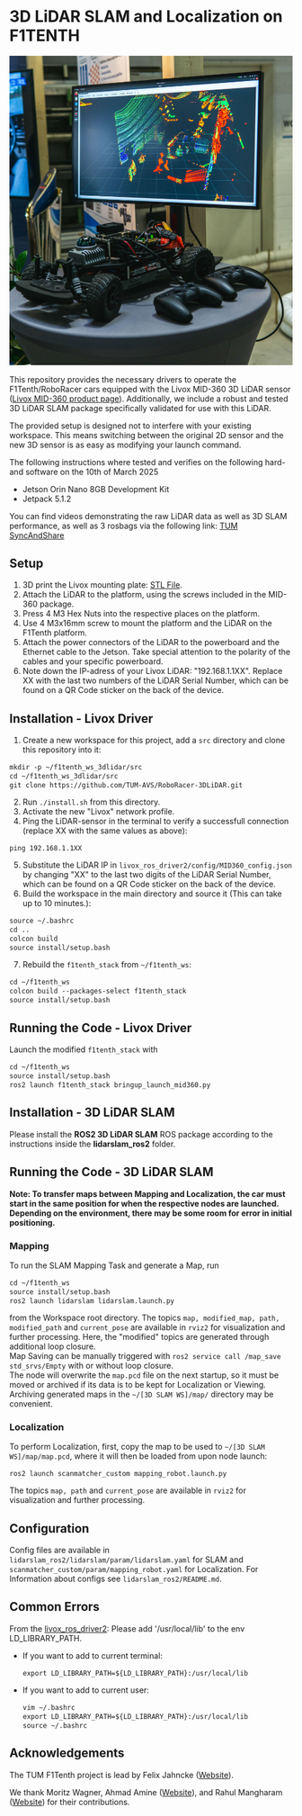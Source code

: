 # 3D LiDAR SLAM and Localization on F1TENTH

![OJ-ITS SIM](Livox_F1Tenth_Live.JPG "OJ-ITS SIM")

This repository provides the necessary drivers to operate the F1Tenth/RoboRacer cars equipped with the Livox MID-360 3D LiDAR sensor ([Livox MID-360 product page](https://www.livoxtech.com/de/mid-360)). Additionally, we include a robust and tested 3D LiDAR SLAM package specifically validated for use with this LiDAR.

The provided setup is designed not to interfere with your existing workspace. This means switching between the original 2D sensor and the new 3D sensor is as easy as modifying your launch command.

The following instructions where tested and verifies on the following hard- and software on the 10th of March 2025

- Jetson Orin Nano 8GB Development Kit
- Jetpack 5.1.2

You can find videos demonstrating the raw LiDAR data as well as 3D SLAM performance, as well as 3 rosbags via the following link: [TUM SyncAndShare](https://syncandshare.lrz.de/getlink/fiCk878yuz8FvFnavZWunU/Livox_LiDAR)

## Setup
1. 3D print the Livox mounting plate: [STL File](https://github.com/TUM-AVS/F1TENTH-Auxiliaries/tree/main/F1TENTH%20-%20CAD%20Files/Livox%20MID-360%20Adapter%20Plate).
2. Attach the LiDAR to the platform, using the screws included in the MID-360 package.
3. Press 4 M3 Hex Nuts into the respective places on the platform.
4. Use 4 M3x16mm screw to mount the platform and the LiDAR on the F1Tenth platform.
5. Attach the power connectors of the LiDAR to the powerboard and the Ethernet cable to the Jetson. Take special attention to the polarity of the cables and your specific powerboard.
6. Note down the IP-adress of your Livox LiDAR: "192.168.1.1XX". Replace XX with the last two numbers of the LiDAR Serial Number, which can be found on a QR Code sticker on the back of the device.

## Installation - Livox Driver

1. Create a new workspace for this project, add a `src` directory and clone this repository into it:
```
mkdir -p ~/f1tenth_ws_3dlidar/src
cd ~/f1tenth_ws_3dlidar/src
git clone https://github.com/TUM-AVS/RoboRacer-3DLiDAR.git
```
2. Run `./install.sh` from this directory. 
3. Activate the new "Livox" network profile.
4. Ping the LiDAR-sensor in the terminal to verify a successfull connection (replace XX with the same values as above):
```
ping 192.168.1.1XX
```
5. Substitute the LiDAR IP in `livox_ros_driver2/config/MID360_config.json` by changing "XX" to the last two digits of the LiDAR Serial Number, which can be found on a QR Code sticker on the back of the device.
6. Build the workspace in the main directory and source it (This can take up to 10 minutes.):
```
source ~/.bashrc
cd ..
colcon build
source install/setup.bash
```
7. Rebuild the `f1tenth_stack` from `~/f1tenth_ws`:
```
cd ~/f1tenth_ws
colcon build --packages-select f1tenth_stack
source install/setup.bash
```

## Running the Code - Livox Driver
Launch the modified `f1tenth_stack` with
```
cd ~/f1tenth_ws
source install/setup.bash
ros2 launch f1tenth_stack bringup_launch_mid360.py
```
## Installation - 3D LiDAR SLAM

Please install the **ROS2 3D LiDAR SLAM** ROS package according to the instructions inside the **lidarslam_ros2** folder.


## Running the Code - 3D LiDAR SLAM
**Note: To transfer maps between Mapping and Localization, the car must start in the same position for when the respective nodes are launched. Depending on the environment, there may be some room for error in initial positioning.**
### Mapping
To run the SLAM Mapping Task and generate a Map, run
```
cd ~/f1tenth_ws
source install/setup.bash
ros2 launch lidarslam lidarslam.launch.py
```
from the Workspace root directory. The topics `map, modified_map, path, modified_path` and `current_pose` are available in `rviz2` for visualization and further processing. Here, the "modified" topics are generated through additional loop closure. \
Map Saving can be manually triggered with `ros2 service call /map_save std_srvs/Empty` with or without loop closure. \
The node will overwrite the `map.pcd` file on the next startup, so it must be moved or archived if its data is to be kept for Localization or Viewing. Archiving generated maps in the `~/[3D SLAM WS]/map/` directory may be convenient.

### Localization
To perform Localization, first, copy the map to be used to `~/[3D SLAM WS]/map/map.pcd`, where it will then be loaded from upon node launch:
```
ros2 launch scanmatcher_custom mapping_robot.launch.py 
```
The topics `map, path` and `current_pose` are available in `rviz2` for visualization and further processing.

## Configuration
Config files are available in `lidarslam_ros2/lidarslam/param/lidarslam.yaml` for SLAM and `scanmatcher_custom/param/mapping_robot.yaml` for Localization. For Information about configs see `lidarslam_ros2/README.md`.

## Common Errors
From the [livox_ros_driver2](https://github.com/Livox-SDK/livox_ros_driver2/tree/master):
Please add '/usr/local/lib' to the env LD_LIBRARY_PATH.

* If you want to add to current terminal:

  ```shell
  export LD_LIBRARY_PATH=${LD_LIBRARY_PATH}:/usr/local/lib
  ```

* If you want to add to current user:

  ```shell
  vim ~/.bashrc
  export LD_LIBRARY_PATH=${LD_LIBRARY_PATH}:/usr/local/lib
  source ~/.bashrc
  ```

## Acknowledgements

The TUM F1Tenth project is lead by Felix Jahncke ([Website](https://www.mos.ed.tum.de/en/avs/team/felix-jahncke/)).

We thank Moritz Wagner, Ahmad Amine ([Website](https://ahmadamine998.github.io/)), and Rahul Mangharam ([Website](https://www.seas.upenn.edu/~rahulm/)) for their contributions.

